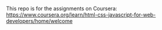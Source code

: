 This repo is for the assignments on Coursera: https://www.coursera.org/learn/html-css-javascript-for-web-developers/home/welcome
